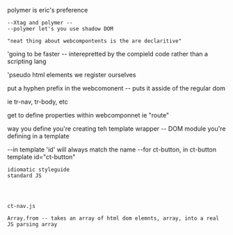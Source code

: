 polymer is eric's preference

	--Xtag and polymer -- 
	--polymer let's you use shadow DOM
	
	"neat thing about webcompontents is the are declaritive"
	
'going to be faster -- interepretted by the compield code rather than a scripting lang

'pseudo html elements we register ourselves

put a hyphen prefix in the webcomonent -- puts it asside of the regular dom

ie tr-nav, tr-body, etc

get to define properties within webcomponnet ie "route"

way you define you're creating teh template wrapper -- DOM module you're defining in a template

--in template 'id' will always match the name
  --for ct-button, in ct-button template id="ct-button"
	
	
	idiomatic styleguide
	standard JS
	
	

	
	ct-nav.js
	
	Array.from -- takes an array of html dom elemnts, array, into a real JS parsing array
	
	
	